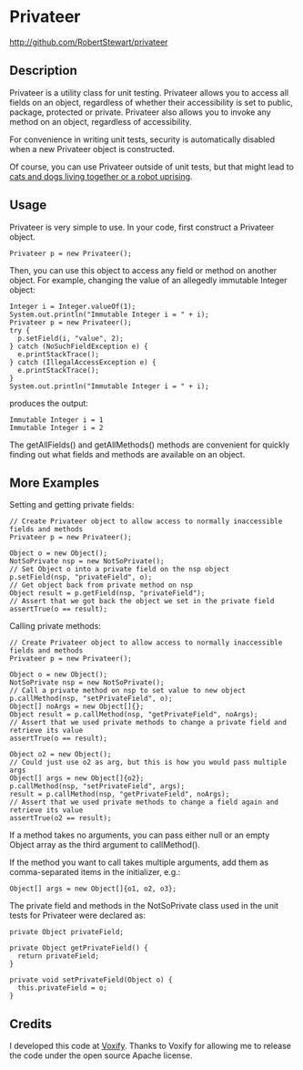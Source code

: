 Privateer
================
http://github.com/RobertStewart/privateer

## Description
Privateer is a utility class for unit testing. Privateer allows you to access
all fields on an object, regardless of whether their accessibility is set to
public, package, protected or private. Privateer also allows you to invoke
any method on an object, regardless of accessibility.

For convenience in writing unit tests, security is automatically disabled when a
new Privateer object is constructed.

Of course, you can use Privateer outside of unit tests, but that might lead to [cats
and dogs living together or a robot uprising](http://steve-yegge.blogspot.com/2010/07/wikileaks-to-leak-5000-open-source-java.html).

## Usage
Privateer is very simple to use. In your code, first construct a Privateer object.

    Privateer p = new Privateer();
	
Then, you can use this object to access any field or method on another object.
For example, changing the value of an allegedly immutable Integer object:

    Integer i = Integer.valueOf(1);
    System.out.println("Immutable Integer i = " + i);
    Privateer p = new Privateer();
    try {
      p.setField(i, "value", 2);
    } catch (NoSuchFieldException e) {
      e.printStackTrace();
    } catch (IllegalAccessException e) {
      e.printStackTrace();
    }
    System.out.println("Immutable Integer i = " + i);

produces the output:

    Immutable Integer i = 1
    Immutable Integer i = 2
	
The getAllFields() and getAllMethods() methods are convenient for quickly finding out what
fields and methods are available on an object.

## More Examples
Setting and getting private fields:

    // Create Privateer object to allow access to normally inaccessible fields and methods
    Privateer p = new Privateer();
    
    Object o = new Object();
    NotSoPrivate nsp = new NotSoPrivate();
    // Set Object o into a private field on the nsp object
    p.setField(nsp, "privateField", o);
    // Get object back from private method on nsp
    Object result = p.getField(nsp, "privateField");
    // Assert that we got back the object we set in the private field
    assertTrue(o == result);

Calling private methods:

    // Create Privateer object to allow access to normally inaccessible fields and methods
    Privateer p = new Privateer();
        
    Object o = new Object();
    NotSoPrivate nsp = new NotSoPrivate();
    // Call a private method on nsp to set value to new object
    p.callMethod(nsp, "setPrivateField", o);
    Object[] noArgs = new Object[]{};
    Object result = p.callMethod(nsp, "getPrivateField", noArgs);
    // Assert that we used private methods to change a private field and retrieve its value
    assertTrue(o == result);
    
    Object o2 = new Object();
    // Could just use o2 as arg, but this is how you would pass multiple args
    Object[] args = new Object[]{o2};
    p.callMethod(nsp, "setPrivateField", args);
    result = p.callMethod(nsp, "getPrivateField", noArgs);
    // Assert that we used private methods to change a field again and retrieve its value
    assertTrue(o2 == result);

If a method takes no arguments, you can pass either null or an empty Object array as the third argument to callMethod().

If the method you want to call takes multiple arguments, add them as comma-separated items in the initializer, e.g.:

    Object[] args = new Object[]{o1, o2, o3};

The private field and methods in the NotSoPrivate class used in the unit tests for Privateer were declared as:

    private Object privateField;
    
    private Object getPrivateField() {
      return privateField;
    }
    
    private void setPrivateField(Object o) {
      this.privateField = o;
    }

## Credits
I developed this code at [Voxify](http://voxify.com). Thanks to Voxify for allowing me to release the
code under the open source Apache license.

